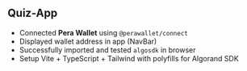 ## Quiz-App

- Connected **Pera Wallet** using `@perawallet/connect`
- Displayed wallet address in app (NavBar)
- Successfully imported and tested `algosdk` in browser
- Setup Vite + TypeScript + Tailwind with polyfills for Algorand SDK
